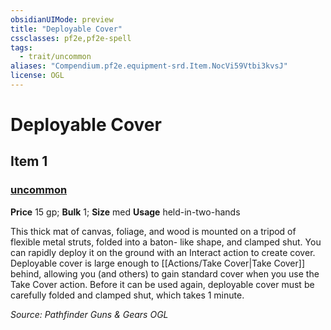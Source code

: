 ```yaml
---
obsidianUIMode: preview
title: "Deployable Cover"
cssclasses: pf2e,pf2e-spell
tags:
  - trait/uncommon
aliases: "Compendium.pf2e.equipment-srd.Item.NocVi59Vtbi3kvsJ"
license: OGL
---
```

# Deployable Cover
## Item 1
### [uncommon](uncommon "Uncommon Rarity Trait")


**Price** 15 gp; 
**Bulk** 1; **Size** med
**Usage** held-in-two-hands

This thick mat of canvas, foliage, and wood is mounted on a tripod of flexible metal struts, folded into a baton- like shape, and clamped shut. You can rapidly deploy it on the ground with an Interact action to create cover. Deployable cover is large enough to [[Actions/Take Cover|Take Cover]] behind, allowing you (and others) to gain standard cover when you use the Take Cover action. Before it can be used again, deployable cover must be carefully folded and clamped shut, which takes 1 minute.

*Source: Pathfinder Guns & Gears*
*OGL*